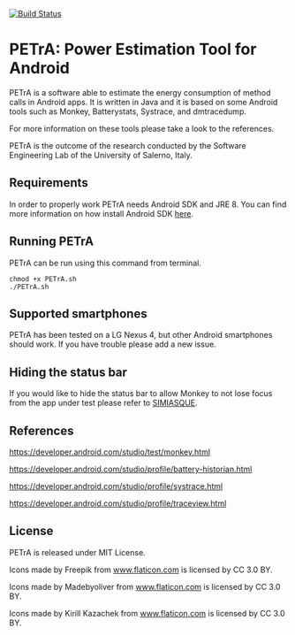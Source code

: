 [![Build Status](https://travis-ci.com/dardin88/PETrA.svg?token=693Py2p7SBGgCKKJPQaZ&branch=master)](https://travis-ci.com/dardin88/PETrA)

# PETrA: Power Estimation Tool for Android

PETrA is a software able to estimate the energy consumption of method calls in Android apps.
It is written in Java and it is based on some Android tools such as Monkey, Batterystats, Systrace, and dmtracedump.

For more information on these tools please take a look to the references.

PETrA is the outcome of the research conducted by the Software Engineering Lab of the University of Salerno, Italy.

## Requirements

In order to properly work PETrA needs Android SDK and JRE 8. You can find more information on how install Android SDK [here](https://spring.io/guides/gs/android/).

## Running PETrA

PETrA can be run using this command from terminal.

```
chmod +x PETrA.sh
./PETrA.sh
```
## Supported smartphones
PETrA has been tested on a LG Nexus 4, but other Android smartphones should work. If you have trouble please add a new issue.

## Hiding the status bar

If you would like to hide the status bar to allow Monkey to not lose focus from the app under test please refer to [SIMIASQUE](https://github.com/Orange-OpenSource/simiasque).

## References

https://developer.android.com/studio/test/monkey.html

https://developer.android.com/studio/profile/battery-historian.html

https://developer.android.com/studio/profile/systrace.html

https://developer.android.com/studio/profile/traceview.html

## License

PETrA is released under MIT License.

Icons made by Freepik from www.flaticon.com is licensed by CC 3.0 BY.

Icons made by Madebyoliver from www.flaticon.com is licensed by CC 3.0 BY.

Icons made by Kirill Kazachek from www.flaticon.com is licensed by CC 3.0 BY.
